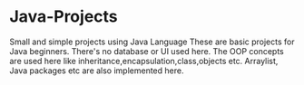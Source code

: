 # Java-Projects
Small and simple projects using Java Language
These are basic projects for Java beginners. There's no
database or UI used here. The OOP concepts are used here like 
inheritance,encapsulation,class,objects etc. Arraylist, Java packages etc are also implemented here.

